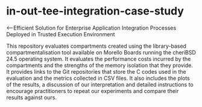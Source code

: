 # in-out-tee-integration-case-study
<--Efficient Solution for Enterprise Application Integration Processes Deployed in Trusted Execution Environment

This repository evaluates compartments created using the library-based compartmentalisation tool available on Morello Boards running the cheriBSD 24.5 operating system. It  evaluates the performance costs incurred by the compartments and the strengths of the memory isolation that they provide. It provides links to the Git repositories that store the C codes used in the evaluation and the metrics collected in CSV files. It also includes the plots of the results, a discussion of our interpretation and detailed instructions to encourage practitioners to repeat our experiments and compare their results against ours. 
